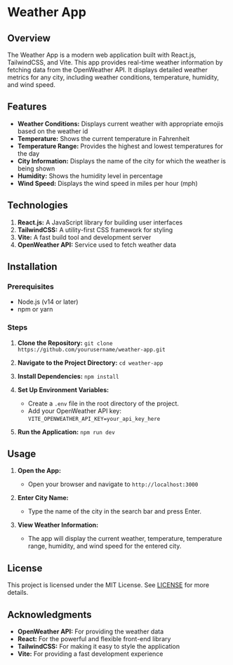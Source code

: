 # Weather App

## Overview

The Weather App is a modern web application built with React.js, TailwindCSS, and Vite. This app provides real-time weather information by fetching data from the OpenWeather API. It displays detailed weather metrics for any city, including weather conditions, temperature, humidity, and wind speed.

## Features

- **Weather Conditions:** Displays current weather with appropriate emojis based on the weather id
- **Temperature:** Shows the current temperature in Fahrenheit
- **Temperature Range:** Provides the highest and lowest temperatures for the day
- **City Information:** Displays the name of the city for which the weather is being shown
- **Humidity:** Shows the humidity level in percentage
- **Wind Speed:** Displays the wind speed in miles per hour (mph)

## Technologies

1. **React.js:** A JavaScript library for building user interfaces
2. **TailwindCSS:** A utility-first CSS framework for styling
3. **Vite:** A fast build tool and development server
4. **OpenWeather API:** Service used to fetch weather data

## Installation

### Prerequisites

- Node.js (v14 or later)
- npm or yarn

### Steps

1. **Clone the Repository:**
   `git clone https://github.com/yourusername/weather-app.git`

2. **Navigate to the Project Directory:**
   `cd weather-app`

3. **Install Dependencies:**
   `npm install`

4. **Set Up Environment Variables:**

   - Create a `.env` file in the root directory of the project.
   - Add your OpenWeather API key:
     `VITE_OPENWEATHER_API_KEY=your_api_key_here`

5. **Run the Application:**
   `npm run dev`

## Usage

1. **Open the App:**
   - Open your browser and navigate to `http://localhost:3000`
2. **Enter City Name:**

   - Type the name of the city in the search bar and press Enter.

3. **View Weather Information:**
   - The app will display the current weather, temperature, temperature range, humidity, and wind speed for the entered city.

## License

This project is licensed under the MIT License. See [LICENSE](https://github.com/Nkhanal2002/Weather-Web-App/blob/main/LICENSE) for more details.

## Acknowledgments

- **OpenWeather API:** For providing the weather data
- **React:** For the powerful and flexible front-end library
- **TailwindCSS:** For making it easy to style the application
- **Vite:** For providing a fast development experience
